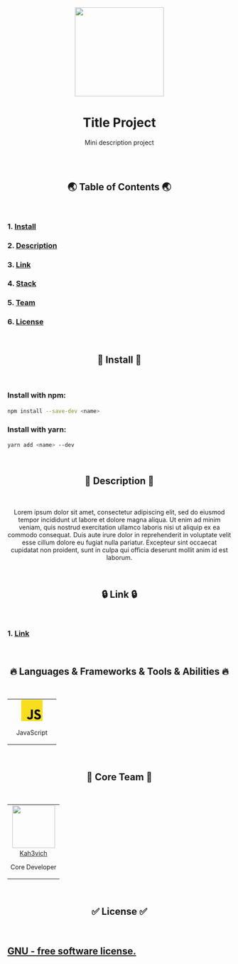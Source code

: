 <div align="center">
  <a href="https://www.vectorlogo.zone/logos/readmeio/readmeio-icon.svg">
    <img width="200" height="200" src="https://www.vectorlogo.zone/logos/readmeio/readmeio-icon.svg">
  </a>
  <br/>
  <h1>Title Project</h1>
  <p>
    Mini description project
  </p>
  <br/>
</div>

<!-- ||| -->

<div align="center">
    <br/>
    <h2>🌏 Table of Contents 🌏</h2>
    <br/>
</div>

### 1. <a href="#install">Install</a>

### 2. <a href="#description">Description</a>

### 3. <a href="#link">Link</a>

### 4. <a href="#stack">Stack</a>

### 5. <a href="#team">Team</a>

### 6. <a href="#license">License</a>

<!-- ||| -->

<div id="install" align="center">
    <br/>
    <h2>🤔 Install 🤔</h2>
    <br/>
</div>

### Install with npm:

```bash
npm install --save-dev <name>
```

### Install with yarn:

```bash
yarn add <name> --dev
```

<!-- ||| -->

<div id="description" align="center">
    <br/>
    <h2>🌟 Description 🌟</h2>
    <br/>
</div>

<div align="center">
    <p>Lorem ipsum dolor sit amet, consectetur adipiscing elit, sed do eiusmod tempor incididunt ut labore et dolore magna aliqua. Ut enim ad minim veniam, quis nostrud exercitation ullamco laboris nisi ut aliquip ex ea commodo consequat. Duis aute irure dolor in reprehenderit in voluptate velit esse cillum dolore eu fugiat nulla pariatur. Excepteur sint occaecat cupidatat non proident, sunt in culpa qui officia deserunt mollit anim id est laborum.</p>
</div>

<!-- ||| -->

<div id="link" align="center">
    <br/>
    <h2>🔒 Link 🔒</h2>
    <br/>
</div>

### 1. <a href="https://github.com/kah3vich/readme-project-base">Link</a>

<!-- ||| -->

<div id="stack" align="center">
    <br/>
    <h2>🔥 Languages & Frameworks & Tools & Abilities 🔥</h2>
    <br/>
</div>

<table align="center">
  <tr>
    <td align="center" width="96">
      <a href="#">
        <img src="https://raw.githubusercontent.com/kah3vich/kah3vich/main/assets/icon/javascript.svg" width="48" height="48" alt="JavaScript" />
      </a>
      <br/>
      <p>JavaScript</p>
    </td>
  </tr>
</table>

<!-- ||| -->

<div id="team" align="center">
    <br/>
    <h2>🧠 Core Team 🧠</h2>
    <br/>
</div>

<table align="center">
    <tr>
        <td align="center" valign="top">
            <img width="96" height="96" src="https://github.com/kah3vich.png?s=96">
            <br/>
            <a href="https://github.com/kah3vich">Kah3vich</a>
            <p>Core Developer</p>
        </td>
    </tr>
</table>

<!-- ||| -->

<div id="license" align="center">
    <br/>
    <h2>✅ License ✅</h2>
    <br/>
</div>

## [GNU - free software license.](LICENSE)

<!-- ! by kah3vich -->
